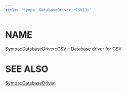 ```yaml
---
title: 'Sympa::DatabaseDriver::CSV(3)'
---
```


# NAME

Sympa::DatabaseDriver::CSV - Database driver for CSV

# SEE ALSO

[Sympa::DatabaseDriver](./Sympa-DatabaseDriver.3.md).
